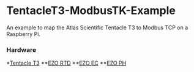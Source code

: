 # TentacleT3-ModbusTK-Example
An example to map the Atlas Scientific Tentacle T3 to Modbus TCP on a Raspberry Pi.

### Hardware
*[Tentacle T3](https://www.atlas-scientific.com/product_pages/components/tentacle-t3.html)
**[EZO RTD](https://www.atlas-scientific.com/product_pages/circuits/ezo_rtd.html)
**[EZO EC](https://www.atlas-scientific.com/product_pages/circuits/ezo_ec.html)
**[EZO PH](https://www.atlas-scientific.com/product_pages/circuits/ezo_ph.html)
